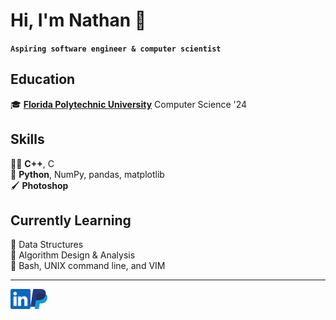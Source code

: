 # Hi, I'm Nathan 👋

**`Aspiring software engineer & computer scientist`**

## Education
🎓 [**Florida Polytechnic University**][poly] Computer Science '24  

[poly]: https://floridapoly.edu/

## Skills

:man_technologist:		**C++**, C  
:snake:					**Python**, NumPy, pandas, matplotlib  
:paintbrush:			**Photoshop**  

## Currently Learning

:memo:      Data Structures  
:memo:      Algorithm Design & Analysis  
:memo:      Bash, UNIX command line, and VIM  

- - -

<a href="https://www.linkedin.com/in/nathan-bodie-60a070209/">
    <img height="32" align="left" alt="LinkedIn" src="img/icons/linkedin.png" />
</a>

<a href="paypal.me/dazexd">
    <img height="32" align="left" alt="PayPal" src="img/icons/paypal.png" />
</a>
